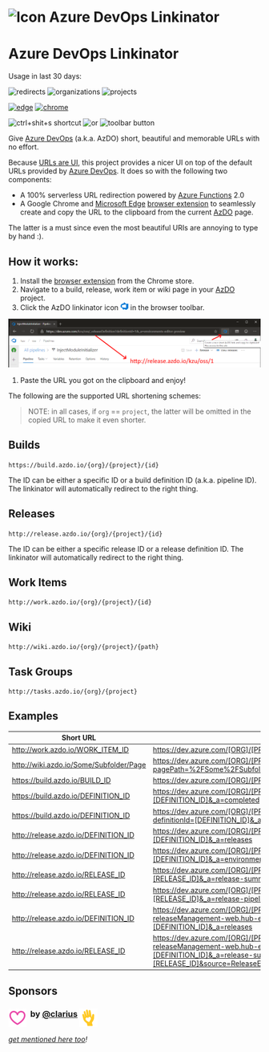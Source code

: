 ![Icon](https://github.com/kzu/azdo/raw/main/linkinator/images/AzDO32.png) Azure DevOps Linkinator
============
# Azure DevOps Linkinator

Usage in last 30 days:

![redirects](https://img.shields.io/endpoint.svg?url=https://api.azdo.io/stats/redirect&label=%E2%A5%A4%20redirects&color=brightgreen&logo=Azure-DevOps&logoColor=brightgreen)
![organizations](https://img.shields.io/endpoint.svg?url=https://api.azdo.io/stats/org&label=organizations&color=blue&logo=Azure-DevOps&logoColor=blue)
![projects](https://img.shields.io/endpoint.svg?url=https://api.azdo.io/stats/project&label=projects&color=orange&logo=Azure-DevOps&logoColor=orange)

[![edge](https://img.shields.io/badge/edge-install-nothing?logo=Microsoft%20Edge&logoColor=9EFB0D&labelColor=blue&color=brightgreen)](https://browser.azdo.io)
[![chrome](https://img.shields.io/badge/chrome-install-4285F4?logo=Google%20Chrome)](https://browser.azdo.io)

![ctrl+shit+s shortcut](https://img.shields.io/badge/Ctrl+Shift+S-%3E%20clipboard-4285F4) ![or](https://img.shields.io/badge/%7C%7C-%20?labelColor=black&color=black) ![toolbar button](https://img.shields.io/badge/%20-%3E%20clipboard-4285F4?logo=Azure%20DevOps&logoColor=0078D7&labelColor=white)

Give [Azure DevOps](https://dev.azure.com) (a.k.a. AzDO) short, beautiful and memorable URLs with no effort.

Because [URLs are UI](https://www.hanselman.com/blog/URLsAreUI.aspx), this project provides a nicer UI on top of the default URLs provided by [Azure DevOps](https://dev.azure.com). It does so with the following two components:

* A 100% serverless URL redirection powered by [Azure Functions](http://functions.azure.com) 2.0
* A Google Chrome and [Microsoft Edge](https://www.microsoft.com/en-us/edge) [browser extension](https://browser.azdo.io/) to seamlessly create and copy the URL to the clipboard from the current [AzDO](https://dev.azure.com) page.

The latter is a must since even the most beautiful URIs are annoying to type by hand :).

## How it works:

1. Install the [browser extension](http://browser.azdo.io/) from the Chrome store.
2. Navigate to a build, release, work item or wiki page in your [AzDO](https://dev.azure.com) project.
3. Click the AzDO linkinator icon [![icon](linkinator/images/AzDO16.png)](https://browser.azdo.io) in the browser toolbar.

![Screenshot](img/SmallPreview.png)

1. Paste the URL you got on the clipboard and enjoy!

The following are the supported URL shortening schemes:

> NOTE: in all cases, if `org` == `project`, the latter will be omitted in the copied URL to make it even shorter.

## Builds

`https://build.azdo.io/{org}/{project}/{id}`

The ID can be either a specific ID or a build definition ID (a.k.a. pipeline ID). The linkinator will automatically redirect to the right thing.

## Releases

`http://release.azdo.io/{org}/{project}/{id}`

The ID can be either a specific release ID or a release definition ID. The linkinator will automatically redirect to the right thing.

## Work Items

`http://work.azdo.io/{org}/{project}/{id}`

## Wiki

`http://wiki.azdo.io/{org}/{project}/{path}`

## Task Groups

`http://tasks.azdo.io/{org}/{project}`


## Examples

| Short URL | Original URL |
| ------------ |-------------|
| http://work.azdo.io/WORK_ITEM_ID | https://dev.azure.com/[ORG]/[PROJECT]/_workitems/edit/[WORK_ITEM_ID] |
| http://wiki.azdo.io/Some/Subfolder/Page | https://dev.azure.com/[ORG]/[PROJECT]/_wiki/wikis/[ORG]/[PROJECT].wiki?pagePath=%2FSome%2FSubfolder%2FPage |
| https://build.azdo.io/BUILD_ID | https://dev.azure.com/[ORG]/[PROJECT]/_build/index?buildId=[BUILD_ID] |
| https://build.azdo.io/DEFINITION_ID | https://dev.azure.com/[ORG]/[PROJECT]/_build/index?definitionId=[DEFINITION_ID]&_a=completed |
| https://build.azdo.io/DEFINITION_ID | https://dev.azure.com/[ORG]/[PROJECT]/[ORG]/[PROJECT]%20Team/_build?definitionId=[DEFINITION_ID]&_a=summary
| http://release.azdo.io/DEFINITION_ID | https://dev.azure.com/[ORG]/[PROJECT]/_release?definitionId=[DEFINITION_ID]&_a=releases |
| http://release.azdo.io/DEFINITION_ID | https://dev.azure.com/[ORG]/[PROJECT]/_releaseDefinition?definitionId=[DEFINITION_ID]&_a=environments-editor-preview |
| http://release.azdo.io/RELEASE_ID | https://dev.azure.com/[ORG]/[PROJECT]/_release?releaseId=[RELEASE_ID]&_a=release-summary |
| http://release.azdo.io/RELEASE_ID | https://dev.azure.com/[ORG]/[PROJECT]/_releaseProgress?releaseId=[RELEASE_ID]&_a=release-pipeline-progress |
| http://release.azdo.io/DEFINITION_ID | https://dev.azure.com/[ORG]/[PROJECT]/_apps/hub/ms.vss-releaseManagement-web.hub-explorer?definitionId=[DEFINITION_ID]&_a=releases |
| http://release.azdo.io/RELEASE_ID | https://dev.azure.com/[ORG]/[PROJECT]/_apps/hub/ms.vss-releaseManagement-web.hub-explorer?definitionId=[DEFINITION_ID]&_a=release-summary&releaseId=[RELEASE_ID]&source=ReleaseExplorer |



## Sponsors

<h3 style="vertical-align: text-top" id="by-clarius">
<img src="https://raw.githubusercontent.com/devlooped/oss/main/assets/images/sponsors.svg" alt="sponsors" height="36" width="36" style="vertical-align: text-top; border: 0px; padding: 0px; margin: 0px">&nbsp;&nbsp;by&nbsp;<a href="https://github.com/clarius">@clarius</a>&nbsp;<img src="https://raw.githubusercontent.com/clarius/branding/main/logo/logo.svg" alt="sponsors" height="36" width="36" style="vertical-align: text-top; border: 0px; padding: 0px; margin: 0px">
</h3>

*[get mentioned here too](https://github.com/sponsors/devlooped)!*
